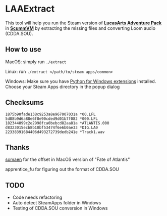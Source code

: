 LAAExtract
==========

This tool will help you run the Steam version of [**LucasArts Adventure Pack**](http://store.steampowered.com/sub/2102/) in [**ScummVM**](http://www.scummvm.org/) by
extracting the missing files and converting Loom audio (CDDA.SOU).


How to use
----------

MacOS: simply run `./extract`

Linux: run `./extract </path/to/steam apps/common>`

Windows: Make sure you have [Python for Windows extensions](http://sourceforge.net/projects/pywin32/) installed. Choose your Steam Apps directory in the popup dialog


Checksums
---------

    1875b90fade138c9253a8e967007031a *00.LFL  
    5d88b9d6a88e6f8e90cded9d01b7f082 *000.LFL  
    182344899c2e2998fca0bebcd82aa81a *ATLANTIS.000  
    d8323015ecb8b10bf53474f6e6b0ae33 *DIG.LA0
    22338391684406d493272739dedb241e *Track1.wav

Thanks
------

[somaen](https://github.com/somaen) for the offset in MacOS version of "Fate of Atlantis"

apprentice_fu for figuring out the format of CDDA.SOU

TODO
----
+ Code needs refactoring  
+ Auto detect SteamApps folder in Windows
+ Testing of CDDA.SOU conversion in Windows
